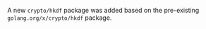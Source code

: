 A new `crypto/hkdf` package was added based on the pre-existing
`golang.org/x/crypto/hkdf` package. <!-- go.dev/issue/61477 -->
